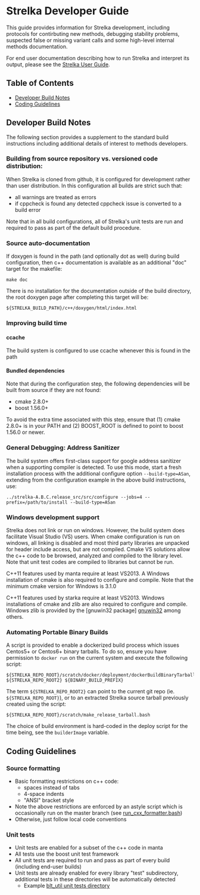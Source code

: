 <link rel='stylesheet' href='guideStyle.css' />

Strelka Developer Guide
=======================

This guide provides information for Strelka development, including protocols for
contirbuting new methods, debugging stability problems, suspected false or missing
variant calls and some high-level internal methods documentation.

For end user documentation describing how to run Strelka and interpret its output,
please see the [Strelka User Guide](strelkaUserGuide.md).

## Table of Contents
* [Developer Build Notes](#developer-build-notes)
* [Coding Guidelines](#coding-guidelines)

## Developer Build Notes

The following section provides a supplement to the standard build
instructions including additional details of interest to methods
developers.

### Building from source repository vs. versioned code distribution:

When Strelka is cloned from github, it is configured for development
rather than user distribution. In this configuration all builds are strict
such that:
* all warnings are treated as errors
* if cppcheck is found any detected cppcheck issue is converted to a build error

Note that in all build configurations, all of Strelka's unit tests are run and required
to pass as part of the default build procedure.

### Source auto-documentation

If doxygen is found in the path (and optionally dot as well) during
build configuration, then c++ documentation is available as an
additional "doc" target for the makefile:

    make doc

There is no installation for the documentation outside of the build
directory, the root doxygen page after completing this target will be:

    ${STRELKA_BUILD_PATH}/c++/doxygen/html/index.html

### Improving build time

#### ccache

The build system is configured to use ccache whenever this is
found in the path

#### Bundled dependencies

Note that during the configuration step, the following dependencies will be
built from source if they are not found:

* cmake 2.8.0+
* boost 1.56.0+

To avoid the extra time associated with this step, ensure that (1)
cmake 2.8.0+ is in your PATH and (2) BOOST\_ROOT is defined to point
to boost 1.56.0 or newer.

### General Debugging: Address Sanitizer

The build system offers first-class support for google address sanitizer
when a supporting compiler is detected. To use this mode, start a fresh
installation process with the additional configure option `--build-type=ASan`,
extending from the configuration example in the above build instructions, use:

    ../strelka-A.B.C.release_src/src/configure --jobs=4 --prefix=/path/to/install --build-type=ASan

### Windows development support

Strelka does not link or run on windows. However, the build system does
facilitate Visual Studio (VS) users. When cmake configuration is run
on windows, all linking is disabled and most third party libraries are
unpacked for header include access, but are not compiled. Cmake VS
solutions allow the c++ code to be browsed, analyzed and compiled to
the library level.  Note that unit test codes are compiled to
libraries but cannot be run.

C++11 features used by manta require at least VS2013. A Windows
installation of cmake is also required to configure and compile.
Note that the minimum cmake version for Windows is 3.1.0

C++11 features used by starka require at least VS2013. Windows
installations of cmake and zlib are also required to configure and
compile. Windows zlib is provided by the [gnuwin32
package] [gnuwin32] among others.

[gnuwin32]:http://gnuwin32.sourceforge.net/packages/zlib.htm

### Automating Portable Binary Builds 

A script is provided to enable a dockerized build process which
issues Centos5+ or Centos6+ binary tarballs. To do so, ensure you
have permission to `docker run` on the current system and execute the
following script:

```
${STRELKA_REPO_ROOT}/scratch/docker/deployment/dockerBuildBinaryTarball.bash ${STRELKA_REPO_ROOT2} ${BINARY_BUILD_PREFIX}
```

The term `${STRELKA_REPO_ROOT2}` can point to the current git repo (ie. `${STRELKA_REPO_ROOT}`),
or to an extracted Strelka source tarball previously created using the script:

```
${STRELKA_REPO_ROOT}/scratch/make_release_tarball.bash
```

The choice of build environment is hard-coded in the deploy script for the time being,
see the `builderImage` variable.

## Coding Guidelines

### Source formatting

* Basic formatting restrictions on c++ code:
  * spaces instead of tabs
  * 4-space indents
  * "ANSI" bracket style
* Note the above restrictions are enforced by an astyle script which is occasionally run on the master branch (see [run_cxx_formatter.bash](../../scratch/source_check_and_format/run_cxx_formatter.bash))
* Otherwise, just follow local code conventions

### Unit tests
* Unit tests are enabled for a subset of the c++ code in manta
* All tests use the boost unit test framework
* All unit tests are required to run and pass as part of every build (including end-user builds)
* Unit tests are already enabled for every library "test" subdirectory, additional tests in these directories will be automatically detected 
  * Example [blt_util unit tests directory](../c++/lib/blt_util/test)

